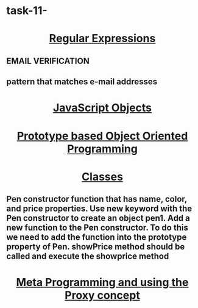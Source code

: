 # task-11-
<html>
<body>
<center>
<h1><u>Regular Expressions</u></h1>
</center>
<h2>EMAIL VERIFICATION</h2>
<h2>pattern that matches e-mail addresses</h2>
        <script>
        function valid_email(str)
{
var mailformat = /^\w+([\.-]?\w+)@\w+([\.-]?\w+)(\.\w{2,3})+$/;  
if(mailformat.test(str))
{  
document.write("Valid email address!");  
}  
else  
{  
document.write("You have entered an invalid email address!");  
}
}

valid_email('me-info@example.com');
        </script>
    </body>
<body>
<center>
<h1><u>JavaScript Objects</u></h2>
</center>


<p id="demo"></p>

<script>
// Initialize an object
const car = {
     type:'volvo',
    color: 'Red',
    number: 5   
};

// Initialize another object
const somemore = {
    vechicle:'car',
    fruit: 'Mango',
    movies: ["Spider Man", "Conjuring"],   
};

// Merge the objects
document.write("assign() method :"+"    ");
document.write(Object.assign(car, somemore));
document.write("<br>"+"isFrozen() method  :"+" ");
document.write(Object.isFrozen(car));

function vechicles() {
    this.name = 'bike';
}
function bullet() {
    vechicles.call(this);
}
bullet.prototype = Object.create(vechicles.prototype);
const app = new bullet();
document.write("<br>"+"create() method  :"+" ");
document.write(app.name);
const obj=Object.seal(car);
obj.color='black';
document.write("<br>"+"seal() method  :"+" ");
document.write(obj.color);
document.write("<br>"+"isSealed() method  :"+" ");
document.write(Object.isSealed(car));
</script>
</body>

<body>
<center>
<h1><u>Prototype based Object Oriented Programming</u></h1>
</center>
<p id="demo"></p>
<script>
const o = {
  a: 1,
  b: 2,
  proto: {
    c: 3,
  },
};

document.write(o.a); // 1
document.write("<br>");
document.write(o.b); // 2
document.write("<br>");
document.write(o.c); // 3
document.write("<br>");
</script>
</body>

<body>
<center>
<h1><u>Classes</u></h1>
</center>
<h2>Pen constructor function that has name, color, and price properties. Use new keyword with the Pen constructor to create an object pen1. Add a new function to the Pen constructor. To do this we need to add the function into the prototype property of Pen. showPrice method should be called and execute the showprice method</h2>
<script>
function Pen(name, color, price) {
    this.name = name;
    this.color = color;
    this.price = price;
}
const pen1 = new Pen("Marker", "Blue", "$3");
Pen.prototype.showPrice = function(){
    document.write(`Price of ${this.name} is ${this.price}`);
}
pen1.showPrice();
</script>
</body>

<body>
<center>
<h1><u>Meta Programming and using the Proxy concept</u></h1>
</center>
<script>
let handler = {
  get(target, name) {
    return name in target ? target[name] : "usha"
  }
}

let p = new Proxy({}, handler)
p.a = 1
document.write(p.a+"<br>"+ p.b);
</script>
</body>
</html>
